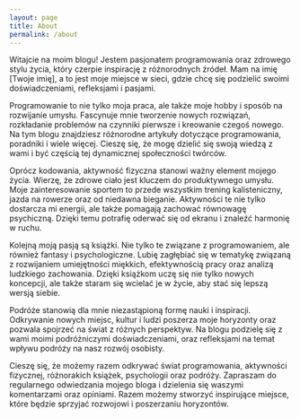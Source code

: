```yaml
---
layout: page
title: About
permalink: /about
---
```


Witajcie na moim blogu! Jestem pasjonatem programowania oraz zdrowego stylu życia, który czerpie inspirację z różnorodnych źródeł. Mam na imię [Twoje imię], a to jest moje miejsce w sieci, gdzie chcę się podzielić swoimi doświadczeniami, refleksjami i pasjami.

Programowanie to nie tylko moja praca, ale także moje hobby i sposób na rozwijanie umysłu. Fascynuje mnie tworzenie nowych rozwiązań, rozkładanie problemów na czynniki pierwsze i kreowanie czegoś nowego. Na tym blogu znajdziesz różnorodne artykuły dotyczące programowania, poradniki i wiele więcej. Cieszę się, że mogę dzielić się swoją wiedzą z wami i być częścią tej dynamicznej społeczności twórców.

Oprócz kodowania, aktywność fizyczna stanowi ważny element mojego życia. Wierzę, że zdrowe ciało jest kluczem do produktywnego umysłu. Moje zainteresowanie sportem to przede wszystkim trening kalisteniczny, jazda na rowerze oraz od niedawna bieganie. Aktywności te nie tylko dostarcza mi energii, ale także pomagają zachować równowagę psychiczną. Dzięki temu potrafię oderwać się od ekranu i znaleźć harmonię w ruchu.

Kolejną moją pasją są książki. Nie tylko te związane z programowaniem, ale również fantasy i psychologiczne. Lubię zagłębiać się w tematykę związaną z rozwijaniem umiejętności miękkich, efektywnością pracy oraz analizą ludzkiego zachowania. Dzięki książkom uczę się nie tylko nowych koncepcji, ale także staram się wcielać je w życie, aby stać się lepszą wersją siebie.

Podróże stanowią dla mnie niezastąpioną formę nauki i inspiracji. Odkrywanie nowych miejsc, kultur i ludzi poszerza moje horyzonty oraz pozwala spojrzeć na świat z różnych perspektyw. Na blogu podzielę się z wami moimi podróżniczymi doświadczeniami, oraz refleksjami na temat wpływu podróży na nasz rozwój osobisty.

Cieszę się, że możemy razem odkrywać świat programowania, aktywności fizycznej, różnorakich książek, psychologii oraz podróży. Zapraszam do regularnego odwiedzania mojego bloga i dzielenia się waszymi komentarzami oraz opiniami. Razem możemy stworzyć inspirujące miejsce, które będzie sprzyjać rozwojowi i poszerzaniu horyzontów.